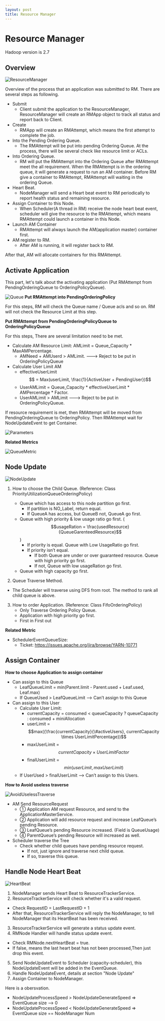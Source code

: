 ```yaml
---
layout: post
title: Resource Manager
---
```



# Resource Manager

Hadoop version is 2.7

## Overview

![ResourceManager](/assets/img/rm/RM.png)

Overview of the process that an application was submitted to RM.
There are several steps as following.

- Submit
  - Client submit the application to the ResourceManager, ResourceManager will create an RMApp object to track all status and report back to Client.
- Create
  - RMApp will create an RMAttempt, which means the first attempt to complete the job.
- Into the Pending Ordering Queue.
  - The RMAttempt will be put into pending Ordering Queue. At the process, there will be several check like resource limit or ACLs.
- Into Ordering Queue.
  - RM will put the RMAttempt into the Ordering Queue after RMAttempt meet the all requirement. When the RMAttempt is in the ordering queue, it will generate a request to run an AM container. Before RM give a container to RMAttempt, RMAttempt will waiting in the ordering Queue.
- Heart Beat.
  - NodeManager will send a Heart beat event to RM periodically to report health status and remaining resource. 
- Assign Container to this Node.
  - When Scheduler(A thread in RM) receive the node heart beat event, scheduler will give the resource to the RMAttempt, which means RMAttempt could launch a container in this Node.
- Launch AM Container
  - RMAttempt will always launch the AM(application master) container first.
- AM register to RM.
  - After AM is running, it will register back to RM.

After that, AM will allocate containers for this RMAttempt.

## Activate Application
This part, let's talk about the activating application (Put RMAttempt from PendingOrderingQueue to OrderingPolicyQueue).

![Queue](/assets/img/rm/Queue.png)
**Put RMAttempt into PendingOrderingPolicy**

For this steps, RM will check the Queue name / Queue acls and so on. RM will not check the Resource Limit at this step.

**Put RMAttempt from PendingOrderingPolicyQueue to OrderingPolicyQueue**

For this steps, There are several limitation need to be met.
- Calculate AM Resource Limit: AMLimit = Queue_Capacity * MaxAMPercentage.
  - AMNeed + AMUserd > AMLimit. ---> Reject to be put in OrderingPolicyQueue
- Calculate User Limit AM
  - effectiveUserLimit $$ = Max(userLimit, \frac{1}{ActiveUser + PendingUser})$$
  - UserAMLimit = Queue_Capacity * effectiveUserLimit * AMPercentage * Factor.
  - UserAMLimit > AMLimit ---> Reject to be put in OrderingPolicyQueue.

If resource requirement is met, then RMAttempt will be moved from PendingOrderingQueue to OrderingPolicy. Then RMAttempt wait for NodeUpdateEvent to get Container.

![Parameters](/assets/img/rm/Parameters.png)

**Related Metrics**

![QueueMetric](/assets/img/rm/QueueMetric.png)

## Node Update

![NodeUpdate](/assets/img/rm/NodeUpdate.png)

1. How to choose the Child Queue.  (Reference:  Class PriorityUtilizationQueueOrderingPolicy)
   - Queue which has access to this node partition go first.
      - If partition is NO_Label, return equal.
      - If QueueA has access, but QueueB not, QueueA go first.
   - Queue with high priority &  low usage ratio go first. ($$usageRation = \frac{usedResource}{QueueGarenteedResource}$$)
      - If priority is equal. Queue with Low UsageRatio go first.
      - If priority isn’t equal.
        - If both Queue are under or over guaranteed resource. Queue with high priority go first.  
        - If not,  Queue with low usageRation go first.
   - Queue with high capacity go first.

2. Queue Traverse Method.
- The Scheduler will traverse using DFS from root. The method to rank all child queue is above.

3. How to order Application.  (Reference: Class FifoOrderingPolicy)
   - Only Traverse Ordering Policy Queue.
   - Application with high priority go first.
   - First in First out

**Related Metric**
- SchedulerEventQueueSize:
  - Ticket: https://issues.apache.org/jira/browse/YARN-10771
  

## Assign Container

**How to choose Application to assign container**
- Can assign to this Queue
  - LeafQueueLimit =  min(Parent.limit - Parent.used + Leaf.used,   Leaf.max)
  - If QueueUsed > LeafQueueLimit --> Can’t assign to this Queue 
- Can assign to this User
  - Calculate User Limit:
    - currentCapacity = consumed < queueCapacity ? queueCapacity : consumed + miniAllocation
    - userLimit = $$max⁡({\frac{currentCapacity}{\#activeUsers}, currentCapacity \times UserLimitPercentage})$$
    - maxUserLimit = $$currentCapacity \times UserLimitFactor$$
    - finalUserLimit = $$min({userLimit,  maxUserLimit})$$
  - If UserUsed > finalUserLimit --> Can’t assign to this Users.

**How to Avoid useless traverse**

![AvoidUselessTraverse](/assets/img/rm/Avoid.png)

- AM Send ResourceRequest
  - ① Application AM request Resource, and send to the ApplicationMasterService.
  - ② Application will add resource request and increase LeafQueue’s pending Resource. 
  - ③ LeafQueue’s pending Resource increased. (Field is QueueUsage)
  - ④ ParentQueue’s pending Resource will increased as well.
- Scheduler traverse the Tree
  - Check whether child queues have pending resource request.
    - If not, just ignore and traverse next child queue.
    - If so, traverse this queue.


## Handle Node Heart Beat

![HeartBeat](/assets/img/rm/HeartBeat.png)

1. NodeManager sends Heart Beat to ResourceTrackerService.
2. ResourceTrackerService will check whether it's a valid request.
  - Check RequestID = LastRequestID + 1
  - After that, ResourceTrackerService will reply the NodeManager, to tell NodeManager that its HeartBeat has been received.
3. ResourceTrackerService will generate a status update event.
4. RMNode Handler will handle status update event.
  - Check RMNode.nextHeartBeat = true. 
  - If false, means the last heart beat has not been processed,Then just drop this event.
5. Send NodeUpdateEvent to Scheduler (capacity-scheduler), this NodeUpdateEvent will be added in the EventQueue.
6. Handle NodeUpdateEvent, details at section "Node Update"
7. Assign Container to NodeManager.

Here is a obersvation.
- NodeUpdateProcessSpeed > NodeUpdateGenerateSpeed => EventQueue size --> 0
- NodeUpdateProcessSpeed < NodeUpdateGenerateSpeed => EventQueue size == NodeManager Num